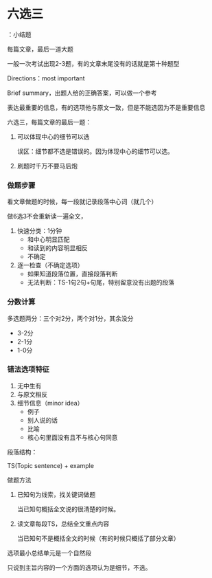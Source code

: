 # 六选三

：小结题

每篇文章，最后一道大题

一般一次考试出现2-3题，有的文章末尾没有的话就是第十种题型



Directions：most important

Brief summary，出题人给的正确答案，可以做一个参考



表达最重要的信息，有的选项他与原文一致，但是不能选因为不是重要信息



六选三，每篇文章的最后一题：

1. 可以体现中心的细节可以选

   误区：细节都不选是错误的。因为体现中心的细节可以选。

2. 刷题时千万不要马后炮

### 做题步骤

看文章做题的时候，每一段就记录段落中心词（就几个）

做6选3不会重新读一遍全文，

1. 快速分类：1分钟
   - 和中心明显匹配
   - 和读到的内容明显相反
   - 不确定
2. 逐一检查（不确定选项）
   - 如果知道段落位置，直接段落判断
   - 无法判断：TS-1句2句+句尾，特别留意没有出题的段落

### 分数计算

多选题两分：三个对2分，两个对1分，其余没分

- 3-2分
- 2-1分
- 1-0分



### 错法选项特征

1. 无中生有
2. 与原文相反
3. 细节信息（minor idea）
   - 例子
   - 别人说的话
   - 比喻
   - 核心句里面没有且不与核心句同意



段落结构：

TS(Topic sentence) + example



做题方法

1. 已知句为线索，找关键词做题

   当已知句概括全文说的很清楚的时候。

2. 读文章每段TS，总结全文重点内容

   当已知句不是概括全文的时候（有的时候只概括了部分文章）



选项最小总结单元是一个自然段



只说到主旨内容的一个方面的选项认为是细节，不选。
